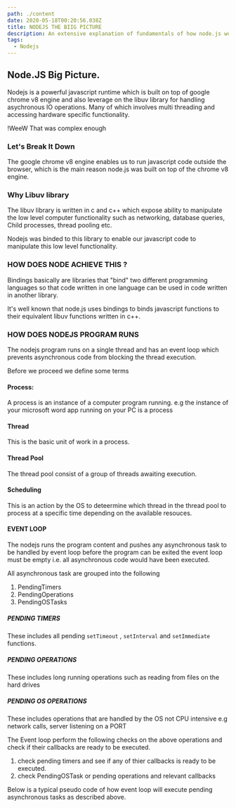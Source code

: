 ```yaml
---
path: ./content
date: 2020-05-18T00:20:56.038Z
title: NODEJS THE BIIG PICTURE
description: An extensive explanation of fundamentals of how node.js works
tags:
  - Nodejs
---
```

## Node.JS Big Picture.

Nodejs is a powerful javascript runtime which is built on top of google chrome v8 engine and also leverage on the libuv library for handling asychronous IO operations. Many of which involves multi threading and accessing hardware specific functionality.

!WeeW That was complex enough

### Let's Break It Down

The google chrome v8 engine enables us to run javascript code outside the browser, which is the main reason node.js was built on top of the chrome v8 engine.

### Why Libuv library

The libuv library is written in  c and c++ which expose ability to manipulate the low level computer functionality such as networking, database queries, Child processes, thread pooling etc.

Nodejs was binded to this library to enable our javascript code to manipulate this low level functionality.

### HOW DOES NODE ACHIEVE THIS ?

Bindings basically are libraries that "bind" two different programming languages so that code written in one language can be used in code written in another library.

It's well known that node.js uses bindings to binds javascript functions to their equivalent libuv functions written in c++.

### HOW DOES NODEJS PROGRAM RUNS

The nodejs program runs on a single thread and has an event loop which prevents asynchronous code from blocking the thread execution.

Before we proceed we define some terms

#### Process:

A process is an instance of a computer program running. e.g the instance of your microsoft word app running on your PC is a process

#### Thread

This is the basic unit of work in a process.

#### Thread Pool

The thread pool consist of a group of threads awaiting execution.

#### Scheduling

This is an action by the OS to deteermine which thread in the thread pool to process at a specific time depending on the available resouces.

#### EVENT LOOP

The nodejs runs the program content and pushes any asynchronous task to be handled by event loop before the program can be exited the event loop must be empty i.e. all asynchronous code would have been executed.

All asynchronous task are grouped into the following

1. PendingTimers
2. PendingOperations
3. PendingOSTasks

##### PENDING TIMERS

These includes all pending `setTimeout` , `setInterval` and `setImmediate` functions.

##### PENDING OPERATIONS

These includes long running operations such as reading from files on the hard drives

##### PENDING OS OPERATIONS

These includes operations that are handled by the OS not CPU intensive e.g network calls, server listening on a PORT

The Event loop perform the following checks on the above operations and check if their callbacks are ready to be executed. 

1. check pending timers and see if any of thier callbacks is ready to be executed.
2. check PendingOSTask or pending operations and relevant callbacks 

Below is a typical pseudo code of how event loop will execute pending asynchronous tasks as described above.
